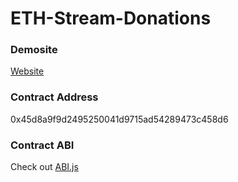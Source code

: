 # ETH-Stream-Donations

### Demosite
[Website](http://150.95.179.105:9919/demo.html)

### Contract Address
0x45d8a9f9d2495250041d9715ad54289473c458d6

### Contract ABI
Check out [ABI.js](ABI.js)
